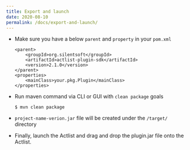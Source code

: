 ```yaml
---
title: Export and launch
date: 2020-08-10
permalink: /docs/export-and-launch/
---
```


* Make sure you have a below `parent` and `property` in your `pom.xml`
  ```
  <parent>
      <groupId>org.silentsoft</groupId>
      <artifactId>actlist-plugin-sdk</artifactId>
      <version>2.1.0</version>
  </parent>
  <properties>
      <mainClass>your.pkg.Plugin</mainClass>
  </properties>
  ```

* Run maven command via CLI or GUI with `clean package` goals
  ```
  $ mvn clean package
  ```

* `project-name-verion.jar` file will be created under the `/target/` directory

* Finally, launch the Actlist and drag and drop the plugin.jar file onto the Actlist.